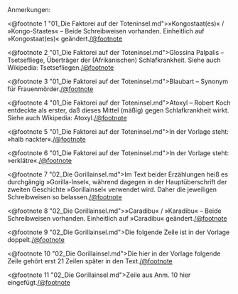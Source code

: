 <div class="anmerkungen">Anmerkungen:</div>

<@footnote 1 "01_Die Faktorei auf der Toteninsel.md">»Kongostaat(es)« / »Kongo-Staates« – Beide Schreibweisen vorhanden. Einheitlich auf »Kongostaat(es)« geändert.</@footnote>

<@footnote 2 "01_Die Faktorei auf der Toteninsel.md">Glossina Palpalis – Tsetsefliege, Überträger der (Afrikanischen) Schlafkrankheit. Siehe auch Wikipedia: Tsetsefliegen.</@footnote>

<@footnote 3 "01_Die Faktorei auf der Toteninsel.md">Blaubart – Synonym für Frauenmörder.</@footnote>

<@footnote 4 "01_Die Faktorei auf der Toteninsel.md">Atoxyl – Robert Koch entdeckte als erster, daß dieses Mittel (mäßig) gegen Schlafkrankheit wirkt. Siehe auch Wikipedia: Atoxyl.</@footnote>

<@footnote 5 "01_Die Faktorei auf der Toteninsel.md">In der Vorlage steht: »halb nackter«.</@footnote>

<@footnote 6 "01_Die Faktorei auf der Toteninsel.md">In der Vorlage steht: »erklätre«.</@footnote>

<@footnote 7 "02_Die Gorillainsel.md">Im Text beider Erzählungen heiß es durchgängig »Gorilla-Insel«, während dagegen in der Hauptüberschrift der zweiten Geschichte »Gorillainsel« verwendet wird. Daher die jeweiligen Schreibweisen so belassen.</@footnote>

<@footnote 8 "02_Die Gorillainsel.md">»Caradibu« / »Karadibu« – Beide Schreibweisen vorhanden. Einheitlich auf »Caradibu« geändert.</@footnote>

<@footnote 9 "02_Die Gorillainsel.md">Die folgende Zeile ist in der Vorlage doppelt.</@footnote>

<@footnote 10 "02_Die Gorillainsel.md">Die hier in der Vorlage folgende Zeile gehört erst 21 Zeilen später in den Text.</@footnote>

<@footnote 11 "02_Die Gorillainsel.md">Zeile aus Anm. 10 hier eingefügt.</@footnote>

